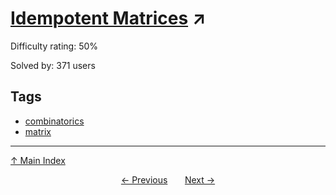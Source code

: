 # [Idempotent Matrices](https://projecteuler.net/problem=572) ↗️

Difficulty rating: 50%

Solved by: 371 users
## Tags

- [combinatorics](../tags/combinatorics.md)
- [matrix](../tags/matrix.md)



---

[↑ Main Index](../README.md)


<div align=center><a href='571.md'>← Previous</a> &nbsp;&nbsp; &nbsp;&nbsp;  <a href='573.md'>Next →</a></div>
